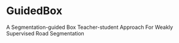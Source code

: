 # GuidedBox
A Segmentation-guided Box Teacher-student Approach For Weakly Supervised Road Segmentation
